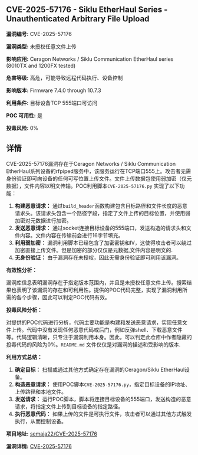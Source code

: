 ## CVE-2025-57176 - Siklu EtherHaul Series - Unauthenticated Arbitrary File Upload

**漏洞编号:** CVE-2025-57176

**漏洞类型:** 未授权任意文件上传

**影响应用:** Ceragon Networks / Siklu Communication EtherHaul series (8010TX and 1200FX tested)

**危害等级:** 高危，可能导致远程代码执行、设备控制

**影响版本:** Firmware 7.4.0 through 10.7.3

**利用条件:** 目标设备TCP 555端口可访问

**POC 可用性:** 是

**投毒风险:** 0%

## 详情

CVE-2025-57176漏洞存在于Ceragon Networks / Siklu Communication EtherHaul系列设备的rfpiped服务中，该服务运行在TCP端口555上。攻击者无需身份验证即可向设备的任何可写位置上传文件。文件上传数据包使用弱加密（仅元数据），文件内容以明文传输。POC利用脚本`CVE-2025-57176.py` 实现了以下功能：

1.  **构建恶意请求：** 通过`build_header`函数构建包含目标路径和文件长度的恶意请求头。该请求头包含一个路径字段，指定了文件上传的目标位置，并使用弱加密对元数据进行加密。
2.  **发送恶意请求：**  通过socket连接目标设备的555端口，发送构造的请求头和文件内容。文件内容在传输前会进行16字节填充。
3.  **利用弱加密：** 漏洞利用脚本已经包含了加密密钥和IV，这使得攻击者可以绕过加密直接上传文件。但是加密的部分仅仅是元数据,文件内容是明文的.
4.  **无身份验证：**  由于漏洞存在未授权，因此无需身份验证即可利用该漏洞。

**有效性分析：**

漏洞库信息表明漏洞存在于指定版本范围内，并且是未授权任意文件上传。搜索结果也表明了该漏洞的存在和可利用性。提供的POC代码完整，实现了漏洞利用所需的各个步骤，因此可以判定POC代码有效。

**投毒风险分析：**

对提供的POC代码进行分析，代码主要功能是构建和发送恶意请求，实现任意文件上传。代码中没有发现任何恶意代码或后门，例如反弹shell、下载恶意文件等。代码逻辑清晰，只专注于漏洞利用本身。因此，可以判定此仓库中作者隐藏的投毒代码的风险为0%。`README.md` 文件仅仅是对漏洞的描述和受影响的版本.

**利用方式总结：**

1.  **确定目标：** 扫描或通过其他方式确定存在漏洞的Ceragon/Siklu EtherHaul设备。
2.  **构造恶意请求：** 使用POC脚本`CVE-2025-57176.py`，指定目标设备的IP地址、上传路径和本地文件。
3.  **发送请求：** 运行POC脚本，脚本将连接目标设备的555端口，发送构造的恶意请求，将指定文件上传到目标设备的指定路径。
4.  **执行恶意代码：** 如果上传的文件是可执行文件，攻击者可以通过其他方式触发执行，从而控制设备。

**项目地址:** [semaja22/CVE-2025-57176](https://github.com/semaja22/CVE-2025-57176)

**漏洞详情:** [CVE-2025-57176](https://nvd.nist.gov/vuln/detail/CVE-2025-57176)